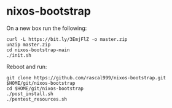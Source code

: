 # nixos-bootstrap

On a new box run the following:

```
curl -L https://bit.ly/3EmjFlZ -o master.zip
unzip master.zip
cd nixos-bootstrap-main
./init.sh
```

Reboot and run:

```
git clone https://github.com/rascal999/nixos-bootstrap.git $HOME/git/nixos-bootstrap
cd $HOME/git/nixos-bootstrap
./post_install.sh
./pentest_resources.sh
```
